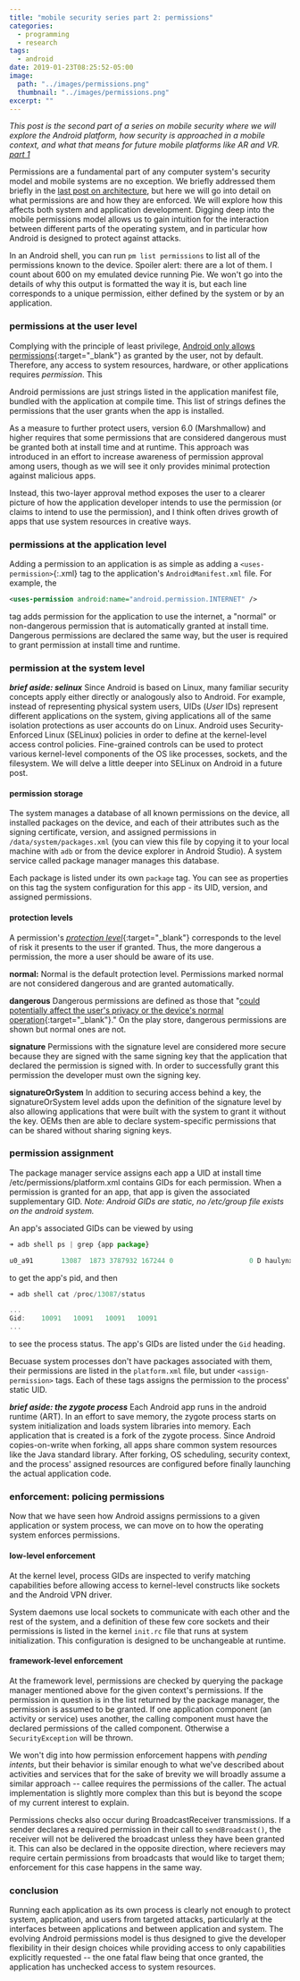 ```yaml
---
title: "mobile security series part 2: permissions"
categories:
  - programming
  - research
tags:
  - android
date: 2019-01-23T08:25:52-05:00
image: 
  path: "../images/permissions.png"
  thumbnail: "../images/permissions.png"
excerpt: ""
---
```


*This post is the second part of a series on mobile security where we will explore the Android platform, how security is approached in a mobile context, and what that means for future mobile platforms like AR and VR. [part 1](/android-security-pt-1)*

Permissions are a fundamental part of any computer system's security model and mobile systems are no exception. We briefly addressed them briefly in the [last post on architecture](/android-security-pt-1), but here we will go into detail on what permissions are and how they are enforced. We will explore how this affects both system and application development. Digging deep into the mobile permissions model allows us to gain intuition for the interaction between different parts of the operating system, and in particular how Android is designed to protect against attacks.

<!-- With the Android platform tools (included in Android Studio) installed, you are equipped to inspect some of the internals of Android permissions. From time to time I will provide a prompt to perform these inspections on your own device or emulator.  -->

In an Android shell, you can run `pm list permissions` to list all of the permissions known to the device. Spoiler alert: there are a lot of them. I count about 600 on my emulated device running Pie.
We won't go into the details of why this output is formatted the way it is, but each line corresponds to a unique permission, either defined by the system or by an application.

### permissions at the user level

Complying with the principle of least privilege, [Android only allows permissions](https://developer.android.com/guide/topics/permissions/overview){:target="_blank"} as granted by the user, not by default. Therefore, any access to system resources, hardware, or other applications requires _permission_. This 

Android permissions are just strings listed in the application manifest file, bundled with the application at compile time. This list of strings defines the permissions that the user grants when the app is installed. 

As a measure to further protect users, version 6.0 (Marshmallow) and higher requires that some permissions that are considered dangerous must be granted both at install time and at runtime. This approach was introduced in an effort to increase awareness of permission approval among users, though as we will see it only provides minimal protection against malicious apps. 

Instead, this two-layer approval method exposes the user to a clearer picture of how the application developer intends to use the permission (or claims to intend to use the permission), and I think often drives growth of apps that use system resources in creative ways.

### permissions at the application level
Adding a permission to an application is as simple as adding a `<uses-permission>`{:.xml} tag to the application's `AndroidManifest.xml` file. For example, the 
```xml
<uses-permission android:name="android.permission.INTERNET" />
```
tag adds permission for the application to use the internet, a "normal" or non-dangerous permission that is automatically granted at install time. Dangerous permissions are declared the same way, but the user is required to grant permission at install time and runtime.

### permission at the system level

**_brief aside: selinux_**
Since Android is based on Linux, many familiar security concepts apply either directly or analogously also to Android. For example, instead of representing physical system users, UIDs (_User_ IDs) represent different applications on the system, giving applications all of the same isolation protections as user accounts do on Linux. Android uses Security-Enforced Linux (SELinux) policies in order to define at the kernel-level access control policies. Fine-grained controls can be used to protect various kernel-level components of the OS like processes, sockets, and the filesystem. We will delve a little deeper into SELinux on Android in a future post.

#### permission storage
The system manages a database of all known permissions on the device, all installed packages on the device, and each of their attributes such as the signing certificate, version, and assigned permissions in `/data/system/packages.xml` (you can view this file by copying it to your local machine with `adb` or from the device explorer in Android Studio). A system service called package manager manages this database. 

Each package is listed under its own `package` tag. You can see as properties on this tag the system configuration for this app - its UID, version, and assigned permissions.

#### protection levels

A permission's [_protection level_](https://developer.android.com/guide/topics/manifest/permission-element#plevel){:target="_blank"}  corresponds to the level of risk it presents to the user if granted. Thus, the more dangerous a permission, the more a user should be aware of its use.

**normal:**
Normal is the default protection level. Permissions marked normal are not considered dangerous and are granted automatically.

**dangerous**
Dangerous permissions are defined as those that "[could potentially affect the user's privacy or the device's normal operation](https://developer.android.com/guide/topics/permissions/overview#normal-dangerous){:target="_blank"}."
On the play store, dangerous permissions are shown but normal ones are not.

**signature**
Permissions with the signature level are considered more secure because they are signed with the same signing key that the application that declared the permission is signed with. In order to successfully grant this permission the developer must own the signing key.

**signatureOrSystem**
In addition to securing access behind a key, the signatureOrSystem level adds upon the definition of the signature level by also allowing applications that were built with the system to grant it without the key. OEMs then are able to declare system-specific permissions that can be shared without sharing signing keys.

### permission assignment
The package manager service assigns each app a UID at install time
/etc/permissions/platform.xml contains GIDs for each permission.
When a permission is granted for an app, that app is given the associated supplementary GID. *Note: Android GIDs are static, no /etc/group file exists on the android system.*

An app's associated GIDs can be viewed by using

 ```js
 ➜ adb shell ps | grep {app package}

u0_a91       13087  1873 3787932 167244 0                   0 D haulynx.com.haulynx2_0
 ```
 to get the app's pid, and then
 ```js
 ➜ adb shell cat /proc/13087/status

...
Gid:	10091	10091	10091	10091
...
 ```
to see the process status. The app's GIDs are listed under the `Gid` heading.

Becuase system processes don't have packages associated with them, their permissions are listed in the `platform.xml` file, but under `<assign-permission>` tags. Each of these tags assigns the permission to the process' static UID.

**_brief aside: the zygote process_**
Each Android app runs in the android runtime (ART). In an effort to save memory, the zygote process starts on system initialization and loads system libraries into memory. Each application that is created is a fork of the  zygote process. Since Android copies-on-write when forking, all apps share common system resources like the Java standard library.
After forking, OS scheduling, security context, and the process' assigned resources are configured before finally launching the actual application code.

### enforcement: policing permissions
Now that we have seen how Android assigns permissions to a given application or system process, we can move on to how the operating system enforces permissions.

#### low-level enforcement
At the kernel level, process GIDs are inspected to verify matching capabilities before allowing access to kernel-level constructs like sockets and the Android VPN driver.

System daemons use local sockets to communicate with each other and the rest of the system, and a definition of these few core sockets and their permissions is listed in the kernel `init.rc` file that runs at system initialization. This configuration is designed to be unchangeable at runtime.

#### framework-level enforcement
At the framework level, permissions are checked by querying the package manager mentioned above for the given context's permissions. If the permission in question is in the list returned by the package manager, the permission is assumed to be granted. If one application component (an activity or service) uses another, the calling component must have the declared permissions of the called component. Otherwise a `SecurityException` will be thrown.

We won't dig into how permission enforcement happens with _pending intents_, but their behavior is similar enough to what we've described about activities and services that for the sake of brevity we will broadly assume a similar approach -- callee requires the permissions of the caller. The actual implementation is slightly more complex than this but is beyond the scope of my current interest to explain.

Permissions checks also occur during BroadcastReceiver transmissions. If a sender declares a required permission in their call to `sendBroadcast()`, the receiver will not be delivered the broadcast unless they have been granted it. This can also be declared in the opposite direction, where recievers may require certain permissions from broadcasts that would like to target them; enforcement for this case happens in the same way.

### conclusion
Running each application as its own process is clearly not enough to protect system, application, and users from targeted attacks, particularly at the interfaces between applications and between application and system. The evolving Android permissions model is thus designed to give the developer flexibility in their design choices while providing access to only capabilities explicitly requested -- the one fatal flaw being that once granted, the application has unchecked access to system resources. 

<!-- In addition to separating processes by isolating applications from one another, each application is given its own directory to write to and read from. Linux file permissions by default don't allow multiple users to access files, and Android application directories act the same, separating one application's data from reads and writes by another. -->
